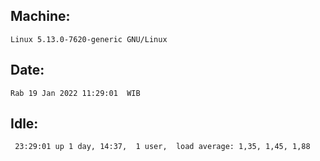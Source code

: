 ## Machine:
```
Linux 5.13.0-7620-generic GNU/Linux
```
## Date:
```
Rab 19 Jan 2022 11:29:01  WIB
```
## Idle:
```
 23:29:01 up 1 day, 14:37,  1 user,  load average: 1,35, 1,45, 1,88
```
